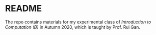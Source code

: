 # README

The repo contains materials for my experimental class of *Introduction to Computation (B)* in Autumn 2020, which is taught by Prof. Rui Gan.
